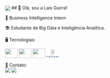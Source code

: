 <img align="center" src="https://media.licdn.com/dms/image/v2/D4D16AQGL-zkoOmjfHw/profile-displaybackgroundimage-shrink_350_1400/profile-displaybackgroundimage-shrink_350_1400/0/1714497278564?e=1736985600&v=beta&t=kjVcBGwzqF3ejsA7Cqswspc9bk5iXDD3HStzOFkmkdY">
## 💜 Olá, sou a Lais Guirra! 

🔭 Business Intelligence Intern

📚 Estudante de Big Data e Inteligência Analítica.


🖥️ Tecnologias:

<img align="center" height="30" width="40" src="https://cdn.jsdelivr.net/gh/devicons/devicon@latest/icons/python/python-original.svg"> <img align="center" height="30" width="40" src="https://cdn.jsdelivr.net/gh/devicons/devicon@latest/icons/r/r-plain.svg"> <img align="center" height="30" width="40" src="https://upload.wikimedia.org/wikipedia/commons/thumb/c/cf/New_Power_BI_Logo.svg/1200px-New_Power_BI_Logo.svg.png"> <img align="center" height="30" width="40" src="https://github.com/JoyceSilveira/JoyceSilveira/blob/master/Icones/tableau_logo.png?raw=true">



  💌 Contato:                                   
  <a href="https://www.linkedin.com/in/laisguirra" target="_blank"><img src="https://img.shields.io/badge/-LinkedIn-%230077B5?style=for-the-badge&logo=linkedin&logoColor=white" target="_blank"></a> 
    <a href = "mailto:laisguirra3@gmail.com"><img src="https://img.shields.io/badge/-Gmail-%23333?style=for-the-badge&logo=gmail&logoColor=white" target="_blank"></a>

</div>
